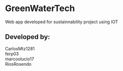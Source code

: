 # GreenWaterTech
Web app developed for sustainnability project using IOT

## Developed by:
CarlosMtz1281 <br/>
ferp03 <br/>
marcoolucio17 <br />
RiosRosendo <br />
